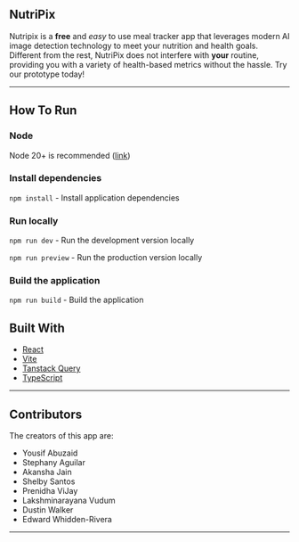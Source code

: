 ## NutriPix
Nutripix is a **free** and *easy* to use meal tracker app that leverages modern AI image detection technology to meet your nutrition and health goals. Different from the rest, NutriPix does not interfere with **your** routine, providing you with a variety of health-based metrics without the hassle. Try our prototype today!
***

## How To Run
### Node
Node 20+ is recommended ([link](https://nodejs.org/en/download/package-manager))

### Install dependencies
`npm install` - Install application dependencies

### Run locally
`npm run dev` - Run the development version locally

`npm run preview` - Run the production version locally

### Build the application
`npm run build` - Build the application

## Built With
* [React](https://react.dev/)
* [Vite](https://vitejs.dev/)
* [Tanstack Query](https://tanstack.com/query/latest)
* [TypeScript](https://www.typescriptlang.org/)

*** 
## Contributors
The creators of this app are:
* Yousif Abuzaid
* Stephany Aguilar
* Akansha Jain
* Shelby Santos
* Prenidha ViJay
* Lakshminarayana Vudum
* Dustin Walker
* Edward Whidden-Rivera
***

